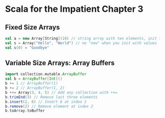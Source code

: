 # Scala for the Impatient Chapter 3

## Fixed Size Arrays

```Scala
val a = new Array[String](10) // string array with ten elements, init to null
val s = Array("Hello", "World") // no "new" when you init with values
val s(0) = "Goodbye"
```

## Variable Size Arrays: Array Buffers

```Scala
import collection.mutable.ArrayBuffer
val b = ArrayBuffer[Int]()
b += 1 // ArrayBuffer(1)
b += 2 // ArrayBuffer(1, 2)
b ++= Array(3, 4, 5) // Add any collection with ++=
b.trimEnd(3) // Remove last three elements
b.insert(2, 6) // Insert 6 at index 2
b.remove(2) // Remove element at index 2
b.toArray.toBuffer
```
